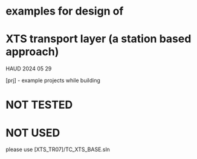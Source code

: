 # examples for design of 
# XTS transport layer (a station based approach)

HAUD 2024 05 29

[prj] - example projects while building

# NOT TESTED
# NOT USED

please use [XTS_TR07]/TC_XTS_BASE.sln




